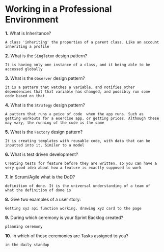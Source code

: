# Working in a Professional Environment

**1.** What is Inheritance?
<!-- enter you answer in the space below -->
```
A class 'inheriting' the properties of a parent class. Like an account inheriting a profile
```
**2.** What is the `Singleton` design pattern?
<!-- enter you answer in the space below -->
```
It is having only one instance of a class, and it being able to be accessed globally
```
**3.** What is the `Observer` design pattern?
<!-- enter you answer in the space below -->
```
it is a pattern that watches a variable, and notifies other dependencies that that variable has changed, and possibly run some code based on that
```
**4.** What is the `Strategy` design pattern?
<!-- enter you answer in the space below -->
```
A pattern that runs a peice of code  when the app runs. Such as getting workouts for a exercise app, or getting prices. Although these may vary, the running of the code is the same
```
**5.** What is the `Factory` design pattern?
<!-- enter you answer in the space below -->
```
It is creating templates with reusable code, with data that can be inputted into it. Similer to a model
```
**6.** What is test driven development?
<!-- enter you answer in the space below -->
```
Creating tests for feature before they are written, so you can have a very good idea about how a feature is exactly supposed to work
```
**7.** In Scrum/Agile what is the DoD?
<!-- enter you answer in the space below -->
```
definition of done. It is the universal understanding of a team of what the definition of done is
```
**8.** Give two examples of a user story:
<!-- enter you answer in the space below -->
```
Getting xyz api function working. drawing xyz card to the page
```
**9.** During which ceremony is your Sprint Backlog created?
<!-- enter you answer in the space below -->
```
planning ceremony
```
**10.** In which of these ceremonies are Tasks assigned to you?
<!-- enter you answer in the space below -->
```
in the daily standup
```